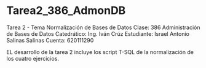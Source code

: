 # Tarea2_386_AdmonDB

Tarea 2 - Tema Normalización de Bases de Datos
Clase: 386 Administración de Bases de Datos
Catedrático: Ing. Iván Crúz
Estudiante: Israel Antonio Salinas Salinas
Cuenta: 620111290

EL desarrollo de la tarea 2 incluye los script T-SQL de la normalización de los cuatro ejercicios.
